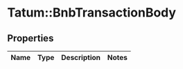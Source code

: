 # Tatum::BnbTransactionBody

## Properties
Name | Type | Description | Notes
------------ | ------------- | ------------- | -------------

